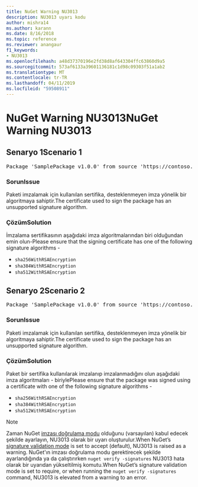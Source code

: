 ```yaml
---
title: NuGet Warning NU3013
description: NU3013 uyarı kodu
author: mishra14
ms.author: karann
ms.date: 8/16/2018
ms.topic: reference
ms.reviewer: anangaur
f1_keywords:
- NU3013
ms.openlocfilehash: a48d37370196e2fd38d8af643304ffc63860d9a5
ms.sourcegitcommit: 573af6133a39601136181c1d98c09303f51a1ab2
ms.translationtype: MT
ms.contentlocale: tr-TR
ms.lasthandoff: 04/11/2019
ms.locfileid: "59508911"
---
```

# <a name="nuget-warning-nu3013"></a><span data-ttu-id="4a4ce-103">NuGet Warning NU3013</span><span class="sxs-lookup"><span data-stu-id="4a4ce-103">NuGet Warning NU3013</span></span>

## <a name="scenario-1"></a><span data-ttu-id="4a4ce-104">Senaryo 1</span><span class="sxs-lookup"><span data-stu-id="4a4ce-104">Scenario 1</span></span>

<pre>Package 'SamplePackage v1.0.0' from source 'https://contoso.com/index.json': The signing certificate has an unsupported signature algorithm.</pre>

### <a name="issue"></a><span data-ttu-id="4a4ce-105">Sorun</span><span class="sxs-lookup"><span data-stu-id="4a4ce-105">Issue</span></span>

<span data-ttu-id="4a4ce-106">Paketi imzalamak için kullanılan sertifika, desteklenmeyen imza yönelik bir algoritmaya sahiptir.</span><span class="sxs-lookup"><span data-stu-id="4a4ce-106">The certificate used to sign the package has an unsupported signature algorithm.</span></span>


### <a name="solution"></a><span data-ttu-id="4a4ce-107">Çözüm</span><span class="sxs-lookup"><span data-stu-id="4a4ce-107">Solution</span></span>

<span data-ttu-id="4a4ce-108">İmzalama sertifikasının aşağıdaki imza algoritmalarından biri olduğundan emin olun-</span><span class="sxs-lookup"><span data-stu-id="4a4ce-108">Please ensure that the signing certificate has one of the following signature algorithms -</span></span> 
* `sha256WithRSAEncryption`
* `sha384WithRSAEncryption`
* `sha512WithRSAEncryption`



## <a name="scenario-2"></a><span data-ttu-id="4a4ce-109">Senaryo 2</span><span class="sxs-lookup"><span data-stu-id="4a4ce-109">Scenario 2</span></span>

<pre>Package 'SamplePackage v1.0.0' from source 'https://contoso.com/index.json': The primary signature's certificate has an unsupported signature algorithm.</pre>

### <a name="issue"></a><span data-ttu-id="4a4ce-110">Sorun</span><span class="sxs-lookup"><span data-stu-id="4a4ce-110">Issue</span></span>

<span data-ttu-id="4a4ce-111">Paketi imzalamak için kullanılan sertifika, desteklenmeyen imza yönelik bir algoritmaya sahiptir.</span><span class="sxs-lookup"><span data-stu-id="4a4ce-111">The certificate used to sign the package has an unsupported signature algorithm.</span></span>


### <a name="solution"></a><span data-ttu-id="4a4ce-112">Çözüm</span><span class="sxs-lookup"><span data-stu-id="4a4ce-112">Solution</span></span>

<span data-ttu-id="4a4ce-113">Paket bir sertifika kullanılarak imzalanıp imzalanmadığını olun aşağıdaki imza algoritmaları - biriyle</span><span class="sxs-lookup"><span data-stu-id="4a4ce-113">Please ensure that the package was signed using a certificate with one of the following signature algorithms -</span></span> 
* `sha256WithRSAEncryption`
* `sha384WithRSAEncryption`
* `sha512WithRSAEncryption`


> [!Note]
> <span data-ttu-id="4a4ce-114">Zaman NuGet [imzası doğrulama modu](https://docs.microsoft.com/en-us/nuget/consume-packages/installing-signed-packages#configure-package-signature-requirements) olduğunu (varsayılan) kabul edecek şekilde ayarlayın, NU3013 olarak bir uyarı oluşturulur.</span><span class="sxs-lookup"><span data-stu-id="4a4ce-114">When NuGet’s [signature validation mode](https://docs.microsoft.com/en-us/nuget/consume-packages/installing-signed-packages#configure-package-signature-requirements) is set to accept (default), NU3013 is raised as a warning.</span></span> <span data-ttu-id="4a4ce-115">NuGet'ın imzası doğrulama modu gerektirecek şekilde ayarlandığında ya da çalıştırırken `nuget verify -signatures` NU3013 hata olarak bir uyarıdan yükseltilmiş komutu.</span><span class="sxs-lookup"><span data-stu-id="4a4ce-115">When NuGet’s signature validation mode is set to require, or when running the `nuget verify -signatures` command, NU3013 is elevated from a warning to an error.</span></span> 

